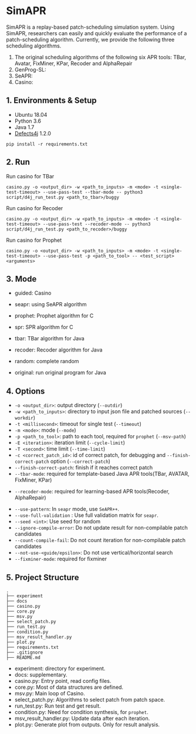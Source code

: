 # SimAPR

SimAPR is a replay-based patch-scheduling simulation system. Using SimAPR, researchers can easily and quickly evaluate the performance of a patch-scheduling algorithm. Currently, we provide the following three scheduling algorithms. 

1. The original scheduling algorithms of the following six APR tools: TBar, Avatar, FixMiner, KPar, Recoder and AlphaRepair  
2. GenProg-SL:
3. SeAPR:
4. Casino:
  

## 1. Environments & Setup

- Ubuntu 18.04
- Python 3.6
- Java 1.7
- [Defects4j](https://github.com/rjust/defects4j) 1.2.0

```shell
pip install -r requirements.txt
```


## 2. Run


Run casino for TBar
```
casino.py -o <output_dir> -w <path_to_inputs> -m <mode> -t <single-test-timeout> --use-pass-test --tbar-mode -- python3 script/d4j_run_test.py <path_to_tbar>/buggy
```

Run casino for Recoder
```
casino.py -o <output_dir> -w <path_to_inputs> -m <mode> -t <single-test-timeout> --use-pass-test --recoder-mode -- python3 script/d4j_run_test.py <path_to_recoder>/buggy
```

Run casino for Prophet

```
casino.py -o <output_dir> -w <path_to_inputs> -m <mode> -t <single-test-timeout> --use-pass-test -p <path_to_tool> -- <test_script> <arguments>
```

## 3. Mode
* guided: Casino
* seapr: using SeAPR algorithm

* prophet: Prophet algorithm for C
* spr: SPR algorithm for C
* tbar: TBar algorithm for Java
* recoder: Recoder algorithm for Java

* random: complete random
* original: run original program for Java

## 4. Options
* `-o <output_dir>`: output directory (`--outdir`)
* `-w <path_to_inputs>`: directory to input json file and patched sources (`--workdir`)
* `-t <millisecond>`: timeout for single test (`--timeout`)
* `-m <mode>`: mode (`--mode`)
* `-p <path_to_tool>`: path to each tool, required for `prophet` (`--msv-path`)
* `-E <iteration>`: iteration limit (`--cycle-limit`)
* `-T <second>`: time limit (`--time-limit`)
* `-c <correct_patch_id>`: id of correct patch, for debugging and `--finish-correct-patch` option (`--correct-patch`)
* `--finish-correct-patch`: finish if it reaches correct patch
* `--tbar-mode`: required for template-based Java APR tools(TBar, AVATAR, FixMiner, KPar)
- `--recoder-mode`: required for learning-based APR tools(Recoder, AlphaRepair)
* `--use-pattern`: In `seapr` mode, use `SeAPR++`.
* `--use-full-validation` : Use full validation matrix for `seapr`.
* `--seed <int>`: Use seed for random
* `--ignore-compile-error`: Do not update result for non-compilable patch candidates
* `--count-compile-fail`: Do not count iteration for non-compilable patch candidates
* `--not-use-<guide/epsilon>`: Do not use vertical/horizontal search
* `--fixminer-mode`: required for fixminer

## 5. Project Structure
```
.
├── experiment
├── docs
├── casino.py
├── core.py
├── msv.py
├── select_patch.py
├── run_test.py
├── condition.py
├── msv_result_handler.py
├── plot.py
├── requirements.txt
├── .gitignore
├── README.md
```

* experiment: directory for experiment.
* docs: supplementary.
* casino.py: Entry point, read config files.
* core.py: Most of data structures are defined.
* msv.py: Main loop of Casino.
* select_patch.py: Algorithms to select patch from patch space.
* run_test.py: Run test and get result.
* condition.py: Need for condition synthesis, for `prophet`.
* msv_result_handler.py: Update data after each iteration.
* plot.py: Generate plot from outputs. Only for result analysis.
